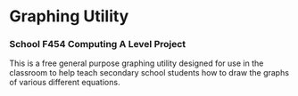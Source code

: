 # Graphing Utility
### School F454 Computing A Level Project

This is a free general purpose graphing utility designed for use in the classroom to help teach secondary school students how to draw the graphs of various different equations.
